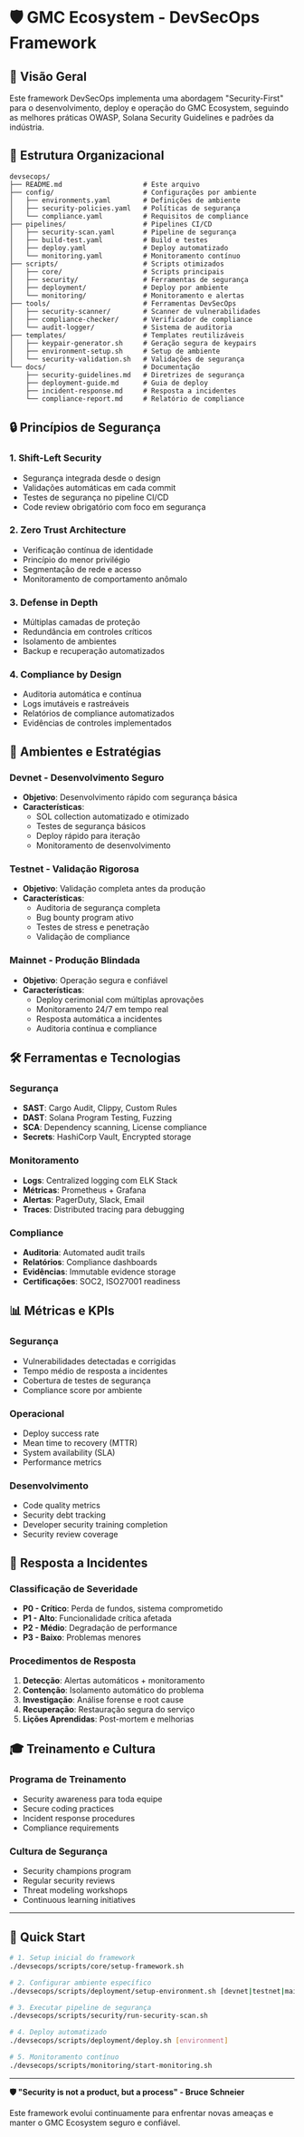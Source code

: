 # 🛡️ GMC Ecosystem - DevSecOps Framework

## 🎯 Visão Geral

Este framework DevSecOps implementa uma abordagem "Security-First" para o desenvolvimento, deploy e operação do GMC Ecosystem, seguindo as melhores práticas OWASP, Solana Security Guidelines e padrões da indústria.

## 📁 Estrutura Organizacional

```
devsecops/
├── README.md                    # Este arquivo
├── config/                      # Configurações por ambiente
│   ├── environments.yaml        # Definições de ambiente
│   ├── security-policies.yaml   # Políticas de segurança
│   └── compliance.yaml          # Requisitos de compliance
├── pipelines/                   # Pipelines CI/CD
│   ├── security-scan.yaml       # Pipeline de segurança
│   ├── build-test.yaml          # Build e testes
│   ├── deploy.yaml              # Deploy automatizado
│   └── monitoring.yaml          # Monitoramento contínuo
├── scripts/                     # Scripts otimizados
│   ├── core/                    # Scripts principais
│   ├── security/                # Ferramentas de segurança
│   ├── deployment/              # Deploy por ambiente
│   └── monitoring/              # Monitoramento e alertas
├── tools/                       # Ferramentas DevSecOps
│   ├── security-scanner/        # Scanner de vulnerabilidades
│   ├── compliance-checker/      # Verificador de compliance
│   └── audit-logger/            # Sistema de auditoria
├── templates/                   # Templates reutilizáveis
│   ├── keypair-generator.sh     # Geração segura de keypairs
│   ├── environment-setup.sh     # Setup de ambiente
│   └── security-validation.sh   # Validações de segurança
└── docs/                        # Documentação
    ├── security-guidelines.md   # Diretrizes de segurança
    ├── deployment-guide.md      # Guia de deploy
    ├── incident-response.md     # Resposta a incidentes
    └── compliance-report.md     # Relatório de compliance
```

## 🔒 Princípios de Segurança

### 1. **Shift-Left Security**
- Segurança integrada desde o design
- Validações automáticas em cada commit
- Testes de segurança no pipeline CI/CD
- Code review obrigatório com foco em segurança

### 2. **Zero Trust Architecture**
- Verificação contínua de identidade
- Princípio do menor privilégio
- Segmentação de rede e acesso
- Monitoramento de comportamento anômalo

### 3. **Defense in Depth**
- Múltiplas camadas de proteção
- Redundância em controles críticos
- Isolamento de ambientes
- Backup e recuperação automatizados

### 4. **Compliance by Design**
- Auditoria automática e contínua
- Logs imutáveis e rastreáveis
- Relatórios de compliance automatizados
- Evidências de controles implementados

## 🚀 Ambientes e Estratégias

### **Devnet** - Desenvolvimento Seguro
- **Objetivo**: Desenvolvimento rápido com segurança básica
- **Características**:
  - SOL collection automatizado e otimizado
  - Testes de segurança básicos
  - Deploy rápido para iteração
  - Monitoramento de desenvolvimento

### **Testnet** - Validação Rigorosa
- **Objetivo**: Validação completa antes da produção
- **Características**:
  - Auditoria de segurança completa
  - Bug bounty program ativo
  - Testes de stress e penetração
  - Validação de compliance

### **Mainnet** - Produção Blindada
- **Objetivo**: Operação segura e confiável
- **Características**:
  - Deploy cerimonial com múltiplas aprovações
  - Monitoramento 24/7 em tempo real
  - Resposta automática a incidentes
  - Auditoria contínua e compliance

## 🛠️ Ferramentas e Tecnologias

### **Segurança**
- **SAST**: Cargo Audit, Clippy, Custom Rules
- **DAST**: Solana Program Testing, Fuzzing
- **SCA**: Dependency scanning, License compliance
- **Secrets**: HashiCorp Vault, Encrypted storage

### **Monitoramento**
- **Logs**: Centralized logging com ELK Stack
- **Métricas**: Prometheus + Grafana
- **Alertas**: PagerDuty, Slack, Email
- **Traces**: Distributed tracing para debugging

### **Compliance**
- **Auditoria**: Automated audit trails
- **Relatórios**: Compliance dashboards
- **Evidências**: Immutable evidence storage
- **Certificações**: SOC2, ISO27001 readiness

## 📊 Métricas e KPIs

### **Segurança**
- Vulnerabilidades detectadas e corrigidas
- Tempo médio de resposta a incidentes
- Cobertura de testes de segurança
- Compliance score por ambiente

### **Operacional**
- Deploy success rate
- Mean time to recovery (MTTR)
- System availability (SLA)
- Performance metrics

### **Desenvolvimento**
- Code quality metrics
- Security debt tracking
- Developer security training completion
- Security review coverage

## 🚨 Resposta a Incidentes

### **Classificação de Severidade**
- **P0 - Crítico**: Perda de fundos, sistema comprometido
- **P1 - Alto**: Funcionalidade crítica afetada
- **P2 - Médio**: Degradação de performance
- **P3 - Baixo**: Problemas menores

### **Procedimentos de Resposta**
1. **Detecção**: Alertas automáticos + monitoramento
2. **Contenção**: Isolamento automático do problema
3. **Investigação**: Análise forense e root cause
4. **Recuperação**: Restauração segura do serviço
5. **Lições Aprendidas**: Post-mortem e melhorias

## 🎓 Treinamento e Cultura

### **Programa de Treinamento**
- Security awareness para toda equipe
- Secure coding practices
- Incident response procedures
- Compliance requirements

### **Cultura de Segurança**
- Security champions program
- Regular security reviews
- Threat modeling workshops
- Continuous learning initiatives

---

## 🚀 Quick Start

```bash
# 1. Setup inicial do framework
./devsecops/scripts/core/setup-framework.sh

# 2. Configurar ambiente específico
./devsecops/scripts/deployment/setup-environment.sh [devnet|testnet|mainnet]

# 3. Executar pipeline de segurança
./devsecops/scripts/security/run-security-scan.sh

# 4. Deploy automatizado
./devsecops/scripts/deployment/deploy.sh [environment]

# 5. Monitoramento contínuo
./devsecops/scripts/monitoring/start-monitoring.sh
```

---

**🛡️ "Security is not a product, but a process" - Bruce Schneier**

Este framework evolui continuamente para enfrentar novas ameaças e manter o GMC Ecosystem seguro e confiável.